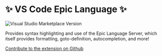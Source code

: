 # ✨ VS Code Epic Language ✨

![Visual Studio Marketplace Version](https://img.shields.io/visual-studio-marketplace/v/EpicLanguage.epic-language)

Provides syntax highlighting and use of the Epic Language Server, which itself provides formatting, goto-definition, autocompletion, and more!

[Contribute to the extension on Github](https://github.com/your-username/epic-language-vscode)
